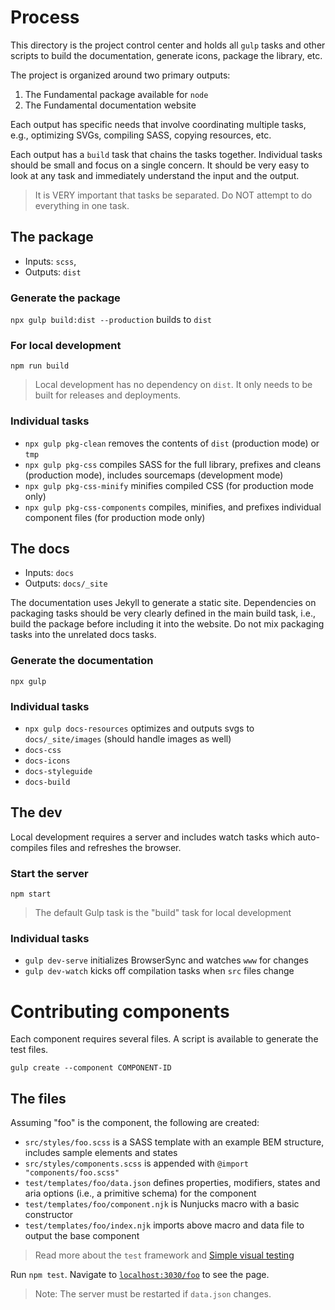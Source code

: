 # Process
This directory is the project control center and holds all `gulp` tasks and other scripts to build the documentation, generate icons, package the library, etc.

The project is organized around two primary outputs:
1. The Fundamental package available for `node`
2. The Fundamental documentation website

Each output has specific needs that involve coordinating multiple tasks, e.g., optimizing SVGs, compiling SASS, copying resources, etc.

Each output has a `build` task that chains the tasks together. Individual tasks should be small and focus on a single concern. It should be very easy to look at any task and immediately understand the input and the output.

> It is VERY important that tasks be separated. Do NOT attempt to do everything in one task.

## The package
* Inputs: `scss`,
* Outputs: `dist`

### Generate the package
`npx gulp build:dist --production` builds to `dist`

### For local development
`npm run build`

> Local development has no dependency on `dist`. It only needs to be built for releases and deployments.

### Individual tasks
* `npx gulp pkg-clean` removes the contents of `dist` (production mode) or `tmp`
* `npx gulp pkg-css` compiles SASS for the full library, prefixes and cleans (production mode), includes sourcemaps (development mode)
* `npx gulp pkg-css-minify` minifies compiled CSS (for production mode only)
* `npx gulp pkg-css-components` compiles, minifies, and prefixes individual component files (for production mode only)


## The docs
* Inputs: `docs`
* Outputs: `docs/_site`

The documentation uses Jekyll to generate a static site. Dependencies on packaging tasks should be very clearly defined in the main build task, i.e., build the package before including it into the website. Do not mix packaging tasks into the unrelated docs tasks.

### Generate the documentation
`npx gulp`

### Individual tasks
* `npx gulp docs-resources` optimizes and outputs svgs to `docs/_site/images` (should handle images as well)
* `docs-css`
* `docs-icons`
* `docs-styleguide`
* `docs-build`


## The dev
Local development requires a server and includes watch tasks which auto-compiles files and refreshes the browser.

### Start the server
`npm start`

> The default Gulp task is the "build" task for local development

### Individual tasks
* `gulp dev-serve` initializes BrowserSync and watches `www` for changes
* `gulp dev-watch` kicks off compilation tasks when `src` files change


# Contributing components
Each component requires several files. A script is available to generate the test files.

`gulp create --component COMPONENT-ID`

## The files
Assuming "foo" is the component, the following are created:
* `src/styles/foo.scss` is a SASS template with an example BEM structure, includes sample elements and states
* `src/styles/components.scss` is appended with `@import "components/foo.scss"`
* `test/templates/foo/data.json` defines properties, modifiers, states and aria options (i.e., a primitive schema) for the component
* `test/templates/foo/component.njk` is Nunjucks macro with a basic constructor
* `test/templates/foo/index.njk` imports above macro and data file to output the base component

> Read more about the `test` framework and [Simple visual testing](https://github.com/SAP/fundamental/blob/master/test/README.md#simple-visual-testing)

Run `npm test`. Navigate to [`localhost:3030/foo`](localhost:3030/foo) to see the page.

> Note: The server must be restarted if `data.json` changes.
